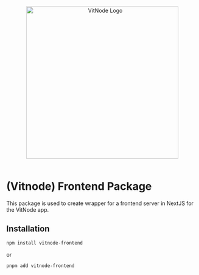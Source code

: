 <p align="center">
  <br>
  <a href="https://vitnode.com/" target="_blank">
    <picture>
      <source media="(prefers-color-scheme: dark)" srcset="https://raw.githubusercontent.com/VitNode/vitnode/canary/apps/docs/assets/logo/vitnode_logo_dark.svg">
      <source media="(prefers-color-scheme: light)" srcset="https://raw.githubusercontent.com/VitNode/vitnode/canary/apps/docs/assets/logo/vitnode_logo_light.svg">
      <img alt="VitNode Logo" src="https://raw.githubusercontent.com/VitNode/vitnode/canary/apps/docs/assets/logo/vitnode_logo_light.svg" width="400">
    </picture>
  </a>
  <br>
  <br>
</p>

# (Vitnode) Frontend Package

This package is used to create wrapper for a frontend server in NextJS for the VitNode app.

## Installation

```bash
npm install vitnode-frontend
```

or

```bash
pnpm add vitnode-frontend
```
